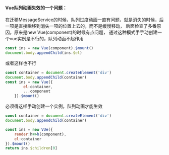 #### Vue队列动画失效的一个问题：
在迁移MessageService的时候，队列过度动画一直有问题，就是消失的时候，后一项是直接瞬移到消失一项的位置上去的，而不是缓慢移动，
后面检查了多番原因，原来是new Vue(component)的时候有点问题，
通过这种模式手手动创建一个vue实例是不行的，队列动画不起作用
```js
const ins = new Vue(component).$mount()
document.body.appendChild(ins.$el)
```
或者这样也不行
```js
const container = document.createElement('div')
document.body.appendChild(container)
const ins = new Vue({
        el:container,
        ...component
    }).$mount()
```
必须得这样手动创建一个实例，队列动画才能生效

```js
const container = document.createElement('div')
document.body.appendChild(container)

const ins = new VUe({
    render:h=>h(component),
    el:container
}).$mount()
return ins.$children[0]
```